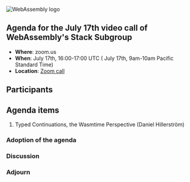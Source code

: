 ![WebAssembly logo](/images/WebAssembly.png)

## Agenda for the July 17th video call of WebAssembly's Stack Subgroup

- **Where**: zoom.us
- **When**:  July 17th, 16:00-17:00 UTC ( July 17th, 9am-10am Pacific Standard Time)
- **Location**: [Zoom call](https://zoom.us/j/91846860726?pwd=NVVNVmpvRVVFQkZTVzZ1dTFEcXgrdz09)


## Participants

## Agenda items

1. Typed Continuations, the Wasmtime Perspective (Daniel Hillerström)



### Adoption of the agenda

### Discussion

### Adjourn

